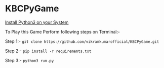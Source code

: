 # KBCPyGame

[Install Python3 on your System](https://www.python.org/downloads/ "Download Python3")

To Play this Game Perform following steps on Terminal:-

Step 1:- `git clone https://github.com/vikramkumarofficial/KBCPyGame.git`

Step 2:- `pip install -r requirements.txt`

Step 3:- `python3 run.py`
